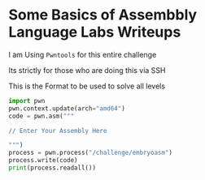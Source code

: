 
# Some Basics of Assembbly Language Labs Writeups

I am Using `Pwntools` for this entire challenge 

Its strictly for those who are doing this via SSH 

This is the Format to be used to solve all levels 

```python
import pwn
pwn.context.update(arch="amd64")
code = pwn.asm("""

// Enter Your Assembly Here

""")
process = pwn.process("/challenge/embryoasm")
process.write(code)
print(process.readall())
```
